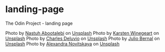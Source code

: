 # landing-page
 The Odin Project - landing page


Photo by [Nastuh Abootalebi](https://unsplash.com/@sunday_digital?utm_source=unsplash&utm_medium=referral&utm_content=creditCopyText) on [Unsplash](https://unsplash.com/s/photos/office?utm_source=unsplash&utm_medium=referral&utm_content=creditCopyText)
Photo by [Karsten Winegeart](https://unsplash.com/@karsten116?utm_source=unsplash&utm_medium=referral&utm_content=creditCopyText) on [Unsplash](https://unsplash.com/collections/3524480/spud?utm_source=unsplash&utm_medium=referral&utm_content=creditCopyText)
Photo by [Charles Deluvio](https://unsplash.com/@charlesdeluvio?utm_source=unsplash&utm_medium=referral&utm_content=creditCopyText) on [Unsplash](https://unsplash.com/s/photos/dog?utm_source=unsplash&utm_medium=referral&utm_content=creditCopyText)
Photo by [Julio Bernal](https://unsplash.com/@jbernals?utm_source=unsplash&utm_medium=referral&utm_content=creditCopyText) on [Unsplash](https://unsplash.com/@jbernals?utm_source=unsplash&utm_medium=referral&utm_content=creditCopyText)
Photo by [Alexandra Novitskaya](https://unsplash.com/@alexnovii?utm_source=unsplash&utm_medium=referral&utm_content=creditCopyText) on [Unsplash](https://unsplash.com/@alexnovii?utm_source=unsplash&utm_medium=referral&utm_content=creditCopyText)

